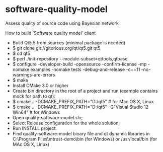 # software-quality-model
Assess quality of source code using Bayesian network

How to build 'Software quality model' client
- Build Qt5.5 from sources (minimal package is needed)
- $ git clone git://gitorious.org/qt/qt5.git qt5
- $ cd qt5
- $ perl ./init-repository --module-subset=qttools,qtbase
- $ configure -developer-build -opensource -confirm-license -mp -nomake examples -nomake tests -debug-and-release -c++11 -no-warnings-are-errors
- $ make
- Install CMake 3.0 or higher
- Create bin directory in the root of a project and run (example contains mock for path to qt):
- $ cmake .. -DCMAKE_PREFIX_PATH="D:/qt5"                            # for Mac OS X, Linux
- $ cmake .. -DCMAKE_PREFIX_PATH="D:/qt5" -G"Visual Studio 12 Win64" # for Windows
- Open quality-software-model.sln;
- Select Release configuration for the whole solution;
- Run INSTALL project.
- Find quality-software-model binary file and qt dynamic libraries in C:\Program Files\mtrust-demo\bin (for Windows) or /usr/local/bin (for MAc OS X, Linux)

